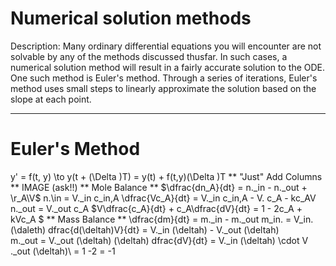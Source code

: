 # Numerical solution methods
Description: Many ordinary differential equations you will encounter are not solvable by any of the methods discussed thusfar. In such cases, a numerical solution method will result in a fairly accurate solution to the ODE. One such method is Euler's method. Through a series of iterations, Euler's method uses small steps to linearly approximate the solution based on the slope at each point. 
***
# Euler's Method
y' = f(t, y) \to y(t + \(\Delta \)T) = y(t) + f(t,y)\(\Delta \)T 
** "Just" Add Columns ** 
IMAGE (ask!!) 
** Mole Balance **
$\dfrac{dn_A}{dt} = n\.\_in - n\.\_out + \r_A\V\$
n\.\in = V\.\_in c_in,A
\dfrac{Vc_A}{dt} = V\._in c_in,A - V\. c_A - kc_AV
n\.\_out = V\._out c_A 
$V\dfrac{c_A}{dt} + c_A\dfrac{dV}{dt} = 1 - 2c_A + kVc_A $ 
** Mass Balance **
\dfrac{dm}{dt} = m\._in - m\._out
m_in\. = V_in\. \(\daleth) 
dfrac{d\(\deltah)V}{dt} = V\.\_in \(\deltah) - V\.\_out \(\deltah)\
m\.\_out = V\.\_out \(\deltah)
\(\deltah) dfrac{dV}{dt} = V\.\_in \(\deltah) \cdot V \.\_out \(\deltah)\ = 1 -2 = -1
